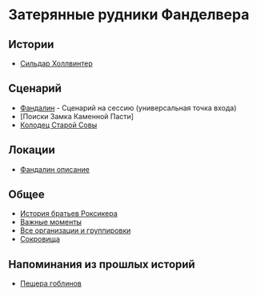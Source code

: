 # Затерянные рудники Фанделвера

## Истории
* [Сильдар Холлвинтер](./Sildar.md)

## Сценарий
* [Фандалин](./fandalin-scenario.md) - Сценарий на сессию (универсальная точка входа)
* [Поиски Замка Каменной Пасти]
* [Колодец Старой Совы](./scenarios/old-owls-well.md)

## Локации
* [Фандалин описание](./fandalin-description.md)

## Общее
* [История братьев Роксикера](characters/Roksiker-brothers.md)
* [Важные моменты](./important.md)
* [Все организации и группировки](./organisations.md)
* [Сокровища](./hidden-treasures.md)


## Напоминания из прошлых историй
* [Пещера гоблинов](./goblin-cave.md)